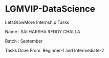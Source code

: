 # LGMVIP-DataScience
LetsGrowMore Internship Tasks

Name : SAI HARSHA REDDY CHALLA

Batch : September

Tasks Done From: Beginner-1 and Intermediate-2
